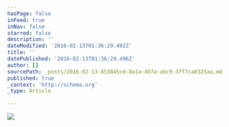 ```yaml
---
hasPage: false
inFeed: true
inNav: false
starred: false
description: ''
dateModified: '2016-02-13T01:36:29.402Z'
title: ''
datePublished: '2016-02-13T01:36:29.496Z'
author: []
sourcePath: _posts/2016-02-13-853845cd-8a1a-4b7a-abc9-3ff7ca0325aa.md
published: true
_context: 'http://schema.org'
_type: Article

---
```

![](https://the-grid-user-content.s3-us-west-2.amazonaws.com/078eb7c0-82fb-4b30-b26e-384b0e00ca82.jpg)